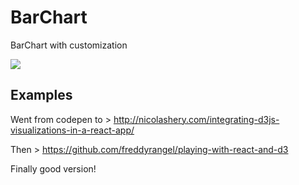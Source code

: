 # BarChart

BarChart with customization

![](https://github.com/jamalsoueidan/react-application-library/blob/master/src/components/bar_chart/screenshot.png?raw=true)

## Examples

Went from codepen to >
http://nicolashery.com/integrating-d3js-visualizations-in-a-react-app/

Then >
https://github.com/freddyrangel/playing-with-react-and-d3

Finally good version!
